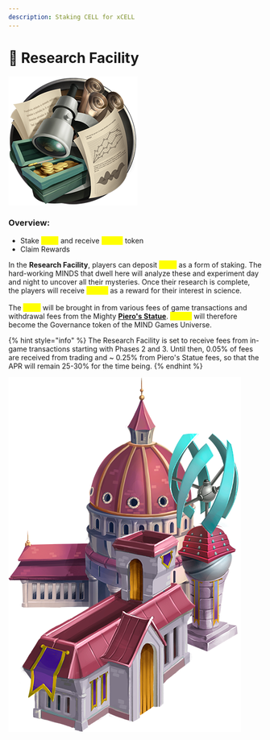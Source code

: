 ```yaml
---
description: Staking CELL for xCELL
---
```


# 📑 Research Facility

![](<../.gitbook/assets/Research (1).png>)

### Overview:&#x20;

* Stake <mark style="color:yellow;">**CELL**</mark> and receive <mark style="color:yellow;">**xCELL**</mark> token
* Claim Rewards

In the **Research Facility**, players can deposit <mark style="color:yellow;">**CELL**</mark> as a form of staking. The hard-working MINDS that dwell here will analyze these and experiment day and night to uncover all their mysteries. Once their research is complete, the players will receive <mark style="color:yellow;">**xCELL**</mark> as a reward for their interest in science. \
\
The <mark style="color:yellow;">**CELL**</mark> will be brought in from various fees of game transactions and withdrawal fees from the Mighty [**Piero's Statue**](pieros-statue.md). <mark style="color:yellow;">**xCELL**</mark> will therefore become the Governance token of the MIND Games Universe.

{% hint style="info" %}
The Research Facility is set to receive fees from in-game transactions starting with Phases 2 and 3. Until then, 0.05% of fees are received from trading and \~ 0.25% from Piero's Statue fees, so that the APR will remain 25-30% for the time being.&#x20;
{% endhint %}

![](../.gitbook/assets/Research.png)
